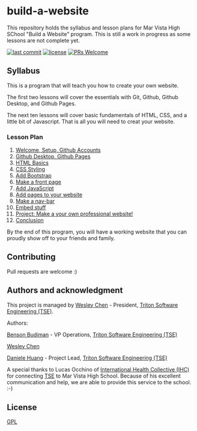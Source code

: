 # build-a-website

This repository holds the syllabus and lesson plans for Mar Vista High SChool "Build a Website" program.
This is still a work in progress as some lessons are not complete yet.

[![last commit](https://img.shields.io/github/last-commit/wes-chen/build-a-website.svg?style=flat)](https://github.com/wes-chen/build-a-website)
[![license](https://img.shields.io/github/license/wes-chen/build-a-website.svg?style=flat)](https://github.com/wes-chen/build-a-website/blob/master/LICENSE)
[![PRs Welcome](https://img.shields.io/badge/PRs-welcome-brightgreen.svg)](http://makeapullrequest.com)

## Syllabus

This is a program that will teach you how to create your own website.

The first two lessons will cover the essentials with Git, Github, Github Desktop, and Github Pages.

The next ten lessons will cover basic fundamentals of HTML, CSS, and a little bit of Javascript. That is all you will need to creat your website.

### Lesson Plan

1.  [Welcome, Setup, Github Accounts](https://wes-chen.github.io/build-a-website/lesson-01/)
2.  [Github Desktop, Github Pages](https://wes-chen.github.io/build-a-website/lesson-02/)
3.  [HTML Basics](https://wes-chen.github.io/build-a-website/lesson-03/)
4.  [CSS Styling](https://wes-chen.github.io/build-a-website/lesson-04/)
5.  [Add Bootstrap](https://wes-chen.github.io/build-a-website/lesson-05/)
6.  [Make a front page](https://wes-chen.github.io/build-a-website/lesson-06/)
7.  [Add JavaScript](https://wes-chen.github.io/build-a-website/lesson-07/)
8.  [Add pages to your website](https://wes-chen.github.io/build-a-website/lesson-08/)
9.  [Make a nav-bar](https://wes-chen.github.io/build-a-website/lesson-09/)
10. [Embed stuff](https://wes-chen.github.io/build-a-website/lesson-10/)
11. [Project: Make a your own professional website!](https://wes-chen.github.io/build-a-website/lesson-11/)
12. [Conclusion](https://wes-chen.github.io/build-a-website/lesson-12/)

By the end of this program, you will have a working website that you can proudly show off to your friends and family.

## Contributing

Pull requests are welcome :)

## Authors and acknowledgment

This project is managed by [Wesley Chen][wesley] - President, [Triton Software Engineering (TSE)][tse].

Authors:

[Benson Budiman][benson] - VP Operations, [Triton Software Engineering (TSE)][tse]

[Wesley Chen][wesley]

[Daniele Huang][dan] - Project Lead, [Triton Software Engineering (TSE)][tse]

A special thanks to Lucas Occhino of [International Health Collective (IHC)][ihc] for connecting [TSE][tse] to Mar Vista High School. Because of his excellent communication and help, we are able to provide this service to the school. :-)

[wesley]: https://github.com/wes-chen

[benson]: https://github.com/blbudima

[tse]: https://github.com/tritonse

[ihc]: https://www.internationalhealthcollective.org/

[dan]: https://github.com/DanieleHuang

## License

[GPL](https://choosealicense.com/licenses/gpl-3.0/)
